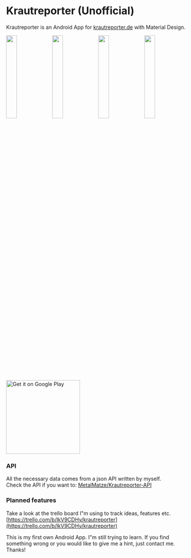 # Krautreporter (Unofficial)

Krautreporter is an Android App for [krautreporter.de](https://krautreporter.de) with Material Design.


<img width="24%" src="https://lh3.googleusercontent.com/FdDzxg7qEZoNgFv0JExejcTnYB5MAtvkeTS83HG8kZyx0EXLvx7LLhy3bUDKZxVhJ4U=h900-rw">
<img width="24%" src="https://lh3.googleusercontent.com/z2eCpikwl0Xjv6idHkmWJ5v3v6IWjrwz54RouUyx8d5VeatoJB6fnlSDSUgn_TTpy2tK=h900-rw">
<img width="24%" src="https://lh3.googleusercontent.com/nau6Xt7xDGnmO8Yszxud5Z-EBcBmJs8JZpAZoeYpjuzqY-JphwrOD4Q2fQtrlt56DVqJ=h900-rw">
<img width="24%" src="https://lh3.googleusercontent.com/uALpuJ0g_iJUAi5HS3QhgRP4q08Nz_sy3z_Qz8FWPCm4YkRbcyYw4rA4VSICYTS_gig=h900-rw">

<a href="https://play.google.com/store/apps/details?id=de.metalmatze.krautreporter&amp;utm_source=global_co&amp;utm_medium=prtnr&amp;utm_content=Mar2515&amp;utm_campaign=PartBadge&amp;pcampaignid=MKT-Other-global-all-co-prtnr-py-PartBadge-Mar2515-1">
	<img width="200" alt="Get it on Google Play" src="https://play.google.com/intl/en_us/badges/images/generic/en_badge_web_generic.png"/>
</a>

### API

All the necessary data comes from a json API written by myself.  
Check the API if you want to: [MetalMatze/Krautreporter-API](https://github.com/MetalMatze/Krautreporter-API)

### Planned features
Take a look at the trello board I"m using to track ideas, features etc.  
[https://trello.com/b/lkV9CDHy/krautreporter](https://trello.com/b/lkV9CDHy/krautreporter)

This is my first own Android App. I"m still trying to learn.
If you find something wrong or you would like to give me a hint, just contact me.
Thanks!
